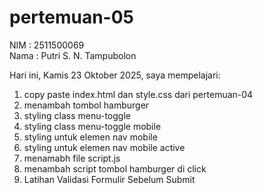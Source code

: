 # pertemuan-05

NIM : 2511500069<br>
Nama : Putri S. N. Tampubolon<br>

Hari ini, Kamis 23 Oktober 2025, saya mempelajari:
<ol>
  <li>copy paste index.html dan style.css dari pertemuan-04</li>
  <li>menambah tombol hamburger</li>
  <li>styling class menu-toggle</li>
  <li>styling class menu-toggle mobile</li>
  <li>styling untuk elemen nav mobile </li>
  <li>styling untuk elemen nav mobile active </li>
  <li>menamabh file script.js</li>
  <li>menambah script tombol hamburger di click</li>
  <li>Latihan Validasi Formulir Sebelum Submit</li>
</ol>
